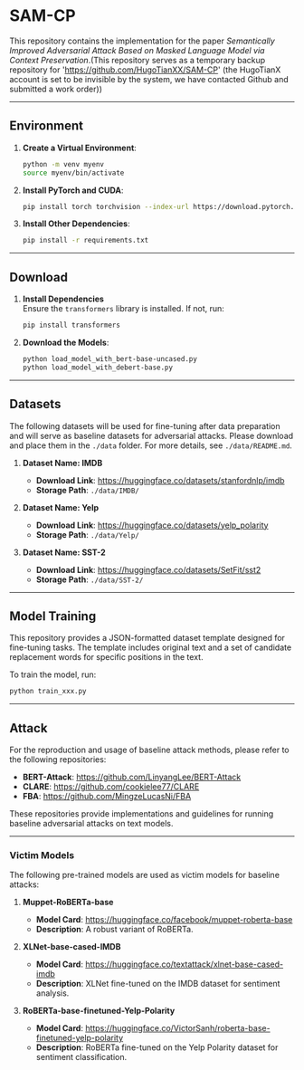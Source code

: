 # SAM-CP

This repository contains the implementation for the paper *Semantically Improved Adversarial Attack Based on Masked Language Model via Context Preservation*.(This repository serves as a temporary backup repository for 'https://github.com/HugoTianXX/SAM-CP' (the HugoTianX account is set to be invisible by the system, we have contacted Github and submitted a work order))

---

## Environment

1. **Create a Virtual Environment**:
   
   ```bash
   python -m venv myenv
   source myenv/bin/activate
   ```
   
2. **Install PyTorch and CUDA**:
   
   ```bash
   pip install torch torchvision --index-url https://download.pytorch.org/whl/cu121
   ```
   
3. **Install Other Dependencies**:
   
   ```bash
   pip install -r requirements.txt
   ```

---

## Download

1. **Install Dependencies**  
   Ensure the `transformers` library is installed. If not, run:

   ```bash
   pip install transformers
   ```

2. **Download the Models**:
   
   ```bash
   python load_model_with_bert-base-uncased.py
   python load_model_with_debert-base.py
   ```

---

## Datasets

The following datasets will be used for fine-tuning after data preparation and will serve as baseline datasets for adversarial attacks. Please download and place them in the `./data` folder. For more details, see `./data/README.md`.

1. **Dataset Name: IMDB**  
   - **Download Link**: https://huggingface.co/datasets/stanfordnlp/imdb 
   - **Storage Path**: `./data/IMDB/`

2. **Dataset Name: Yelp**  
   - **Download Link**: https://huggingface.co/datasets/yelp_polarity
   - **Storage Path**: `./data/Yelp/`

3. **Dataset Name: SST-2**  
   - **Download Link**: https://huggingface.co/datasets/SetFit/sst2  
   - **Storage Path**: `./data/SST-2/`

---

## Model Training

This repository provides a JSON-formatted dataset template designed for fine-tuning tasks. The template includes original text and a set of candidate replacement words for specific positions in the text.

To train the model, run:

```bash
python train_xxx.py
```

---

## Attack

For the reproduction and usage of baseline attack methods, please refer to the following repositories:

- **BERT-Attack**: https://github.com/LinyangLee/BERT-Attack 
- **CLARE**: https://github.com/cookielee77/CLARE 
- **FBA**: https://github.com/MingzeLucasNi/FBA

These repositories provide implementations and guidelines for running baseline adversarial attacks on text models.

---

### Victim Models

The following pre-trained models are used as victim models for baseline attacks:

1. **Muppet-RoBERTa-base**  
   - **Model Card**: https://huggingface.co/facebook/muppet-roberta-base
   - **Description**: A robust variant of RoBERTa.

2. **XLNet-base-cased-IMDB**  
   - **Model Card**: https://huggingface.co/textattack/xlnet-base-cased-imdb
   - **Description**: XLNet fine-tuned on the IMDB dataset for sentiment analysis.

3. **RoBERTa-base-finetuned-Yelp-Polarity**  
   - **Model Card**: https://huggingface.co/VictorSanh/roberta-base-finetuned-yelp-polarity
   - **Description**: RoBERTa fine-tuned on the Yelp Polarity dataset for sentiment classification.
